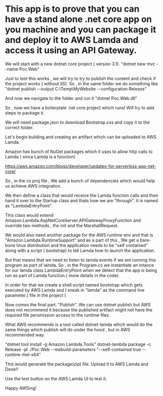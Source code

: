 # This app is to prove that you can have a stand alone .net core app on you machine and you can package it and deploy it to AWS Lamda and access it using an API Gateway.

We will start with a new dotnet core project ( version 3.1).
"dotnet new mvc --name Poc.Web"

Just to test this works , we will try to try to publish the content and check if the project works ( without IIS).
So , in the same folder we do something like 
"dotnet publish --output C:\Temp\MyWebsite --configuration Release"

And now we navigate to the folder and run it 
"dotnet Poc.Web.dll"

So , now we have a boilerplate .net core project which runs! Will try to add steps to package it.

We will need package.json to download Bootstrap.css and copy it to the correct folder.

Let's begin building and creating an artifact which can be uploaded to AWS Lamda.

Amazon has bunch of NuGet packages which it uses to allow http calls to Lamda ( since Lamda is a function)

https://aws.amazon.com/blogs/developer/updates-for-serverless-asp-net-core/

So , in the cs proj file , We add a bunch of dependencies which would help us achieve AWS integration.

We then define a class that would receive the Lamda function calls and then hand it over to the Startup class and thats how we are "through". it is named as "LambdaEntryPoint".

This class would extend Amazon.Lambda.AspNetCoreServer.APIGatewayProxyFunction and override two methods , the init and the MarshallRequest.

We would also need another package for the AWS runtime env and that is "Amazon.Lambda.RuntimeSupport" and as a part of this , 
We get a bare-bone linux distribution and the application needs to be "self contained" along with a script ( bootstrap) to tell Lamda how to launch the application.

But that means that we need to listen to lamda events if we are running this program as part of lamda. So , in the Program.cs we instantiate an intance for our lamda class LambdaEntryPoint
when we detect that the app is being run as part of Lamda function.( more details in the code). 

In order for that we create a shell script named bootstrap which gets executed by AWS Lamda and I sneak in "lamda" as the command line parameter.( file in the project )

Now comes the final part. "Publish". We can use dotnet publish but AWS does not recommend it because the published artifact might not have the 
required file persmission access to the runtime files.

What AWS recommends is a tool called dotnet-lamda which would do the same things which publish will do under the hood , but in AWS recommended way.

"dotnet tool install -g Amazon.Lambda.Tools"
dotnet-lambda package -c Release -pl ./Poc.Web --msbuild-parameters "--self-contained true --runtime rhel-x64"

This would generate the package(zip) file. Upload it to AWS Lamda and Done!!

Use the test button on the AWS Lamda UI to test it.

Happy AWSing!

